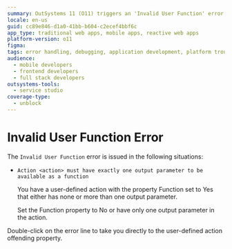 ```yaml
---
summary: OutSystems 11 (O11) triggers an 'Invalid User Function' error when a function-set action lacks exactly one output parameter.
locale: en-us
guid: cc89e846-d1a0-41bb-b604-c2ecef4bbf6c
app_type: traditional web apps, mobile apps, reactive web apps
platform-version: o11
figma:
tags: error handling, debugging, application development, platform troubleshooting, functionality configuration
audience:
  - mobile developers
  - frontend developers
  - full stack developers
outsystems-tools:
  - service studio
coverage-type:
  - unblock
---
```


# Invalid User Function Error

The `Invalid User Function` error is issued in the following situations:

* `Action <action> must have exactly one output parameter to be available as a function`

    You have a user-defined action with the property Function set to Yes that either has none or more than one output parameter.

    Set the Function property to No or have only one output parameter in the action.

Double-click on the error line to take you directly to the user-defined action offending property.
